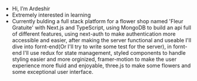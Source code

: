 -  Hi, I’m Ardeshir 
-  Extremely interested in learning
-  Currently bulding a full stack platform for a flower shop named 'Fleur Gratuite' with Next.js and TypeScript, using MongoDB to build an api full of different features, using next-auth to make authentication more accessible and easier, after making the server functional and useable I'll dive into fornt-end(Or I'll try to write some test for the server), in fornt-end I'll use redux for state management, styled components to handle styling easier and more orginized, framer-motion to make the user experience more fluid and enjoyable, three.js to make some flowers and some exceptional user interface.


